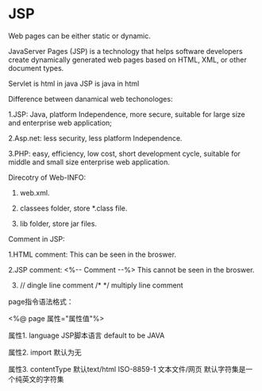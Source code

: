 # JSP

Web pages can be either static or dynamic. 

JavaServer Pages (JSP) is a technology that helps software developers create dynamically generated web pages based on HTML, XML, or other document types. 

Servlet is html in java
JSP is java in html


Difference between danamical web techonologes:

1.JSP: Java, platform Independence, more secure, suitable for large size and enterprise web application;

2.Asp.net: less security, less platform Independence.

3.PHP:  easy, efficiency, low cost, short development cycle, suitable for middle and small size enterprise web application.

Direcotry of Web-INFO:

1. web.xml.

2. classees folder, store *.class file.

3. lib folder, store jar files.

 Comment in JSP:
 
 1.HTML comment: <!-- Write your comments here --> This can be seen in the broswer.
 
 2.JSP comment: <%-- Comment --%> This cannot be seen in the broswer.
 
 3. // dingle line comment
    /*   */ multiply line comment
 
page指令语法格式：

<%@ page 属性="属性值"%>

属性1. language JSP脚本语言 default to be JAVA

属性2. import 默认为无 

属性3. contentType 默认text/html ISO-8859-1 文本文件/网页 默认字符集是一个纯英文的字符集
